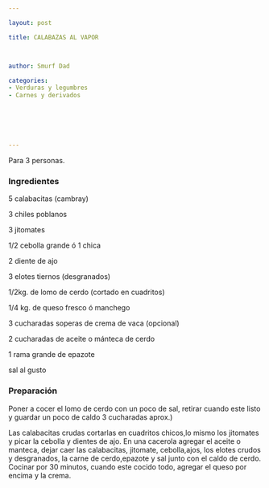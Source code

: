 ```yaml
---

layout: post

title: CALABAZAS AL VAPOR



author: Smurf Dad

categories:
- Verduras y legumbres
- Carnes y derivados






---
```


Para 3 personas.

<h3>Ingredientes</h3>

5 calabacitas (cambray)

3 chiles poblanos

3 jitomates

1/2 cebolla grande ó 1 chica

2 diente de ajo

3 elotes tiernos (desgranados)

1/2kg. de lomo de cerdo (cortado en cuadritos)

1/4 kg. de queso fresco ó manchego

3 cucharadas soperas de crema de vaca (opcional)

2 cucharadas de aceite o mánteca de cerdo

1 rama grande de epazote

sal al gusto

<h3>Preparación</h3>

Poner a cocer el lomo de cerdo con un poco de sal, retirar cuando este listo y guardar un poco de caldo 3 cucharadas aprox.)

Las calabacitas crudas cortarlas en cuadritos chicos,lo mismo los jitomates y picar la cebolla y dientes de ajo. En una cacerola agregar el aceite o manteca, dejar caer las calabacitas, jitomate, cebolla,ajos, los elotes crudos y desgranados, la carne de cerdo,epazote y sal junto con el caldo de cerdo. Cocinar por 30 minutos, cuando este cocido todo, agregar el queso por encima y la crema.